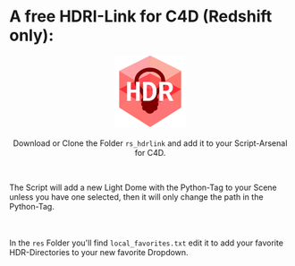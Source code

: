 # A free HDRI-Link for C4D (Redshift only):
<p align = "center">
<img src="https://github.com/lasselauch/c4d-scripts/blob/master/rs_hdrlink/img/rs_hdrlink.png?raw=true" alt="rs_hdrlink.png"/><br>
<br>Download or Clone the Folder <code>rs_hdrlink</code> and add it to your Script-Arsenal for C4D.</p>

![<gif>](./img/RS_HDRLink_Overview_s.gif)</br>

The Script will add a new Light Dome with the Python-Tag to your Scene unless you have one selected, then it will only change the path in the Python-Tag.

![<gif>](./img/RS_HDRLink_LocalFavorites.gif)</br></br>
In the <code>res</code> Folder you'll find <code>local_favorites.txt</code> edit it to add your favorite HDR-Directories to your new favorite Dropdown.
